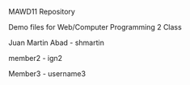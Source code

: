MAWD11 Repository

Demo files for Web/Computer Programming 2 Class


Juan Martin Abad - shmartin

member2 - ign2

Member3 - username3

